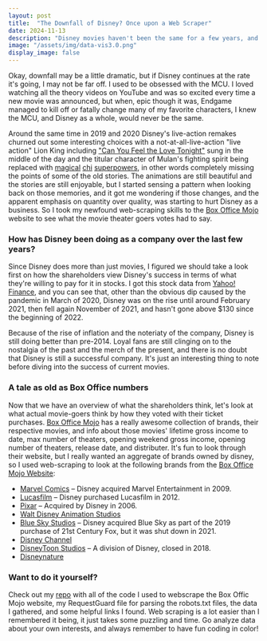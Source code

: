 ```yaml
---
layout: post
title:  "The Downfall of Disney? Once upon a Web Scraper"
date: 2024-11-13
description: "Disney movies haven't been the same for a few years, and I've been missing the magic. Just me? Disagree? The data is all there, let's web scrape and find out."
image: "/assets/img/data-vis3.0.png"
display_image: false
---
```

<p class="intro"><span class="dropcap">O</span>kay, downfall may be a little dramatic, but if Disney continues at the rate it's going, I may not be far off. I used to be obsessed with the MCU. I loved watching all the theory videos on YouTube and was so excited every time a new movie was announced, but when, epic though it was, Endgame managed to kill off or fatally change many of my favorite characters, I knew the MCU, and Disney as a whole, would never be the same.</p>

Around the same time in 2019 and 2020 Disney's live-action remakes churned out some interesting choices with a not-at-all-live-action "live action" Lion King including ["Can You Feel the Love Tonight"](https://youtu.be/DZr-VTULYQ8?si=H3eaDo2D2kChAh_x) sung in the middle of the day and the titular character of Mulan's fighting spirit being replaced with [magical](https://www.imdb.com/title/tt4566758/reviews/) [chi](https://www.reddit.com/r/TwoBestFriendsPlay/comments/ily73g/you_dont_just_have_power_you_have_chi_power_or/?rdt=65373) [superpowers](https://www.polygon.com/entertainment/2020/9/3/21419876/mulan-review-live-action-disney-plus), in other words completely missing the points of some of the old stories. The animations are still beautiful and the stories are still enjoyable, but I started sensing a pattern when looking back on those memories, and it got me wondering if those changes, and the apparent emphasis on quantity over quality, was starting to hurt Disney as a business. So I took my newfound web-scraping skills to the [Box Office Mojo](https://www.boxofficemojo.com/) website to see what the movie theater goers votes had to say.

### How has Disney been doing as a company over the last few years?
Since Disney does more than just movies, I figured we should take a look first on how the shareholders view Disney's success in terms of what they're willing to pay for it in stocks. I got this stock data from [Yahoo! Finance](https://finance.yahoo.com/quote/DIS/history/?period1=1571423893&period2=1729276688), and you can see that, other than the obvious dip caused by the pandemic in March of 2020, Disney was on the rise until around February 2021, then fell again November of 2021, and hasn't gone above $130 since the beginning of 2022.
<img src="{{site.url}}/{{site.baseurl}}/assets/img/disstocks5yrs.png" alt="" class="center"/>

Because of the rise of inflation and the noteriaty of the company, Disney is still doing better than pre-2014. Loyal fans are still clinging on to the nostalgia of the past and the merch of the present, and there is no doubt that Disney is still a successful company. It's just an interesting thing to note before diving into the success of current movies.
<img src="{{site.url}}/{{site.baseurl}}/assets/img/disstocks_allyrs.png" alt="" class="center"/>

### A tale as old as Box Office numbers
Now that we have an overview of what the shareholders think, let's look at what actual movie-goers think by how they voted with their ticket purchases. [Box Office Mojo](https://www.boxofficemojo.com/brand/?ref_=bo_nb_gs_secondarytab) has a really awesome collection of brands, their respective movies, and info about those movies' lifetime gross income to date, max number of theaters, opening weekend gross income, opening number of theaters, release date, and distributer. It's fun to look through their website, but I really wanted an aggregate of brands owned by disney, so I used web-scraping to look at the following brands from the [Box Office Mojo Website](https://www.boxofficemojo.com/brand/?ref_=bo_nb_gs_secondarytab):
+ [Marvel Comics](https://www.boxofficemojo.com/brand/bn3732077058/) – Disney acquired Marvel Entertainment in 2009.
+ [Lucasfilm](https://www.boxofficemojo.com/brand/bn4168284674/) – Disney purchased Lucasfilm in 2012.
+ [Pixar](https://www.boxofficemojo.com/brand/bn3530750466/) – Acquired by Disney in 2006.
+ [Walt Disney Animation Studios](https://www.boxofficemojo.com/brand/bn3295869442/)
+ [Blue Sky Studios](https://www.boxofficemojo.com/brand/bn3430087170/) – Disney acquired Blue Sky as part of the 2019 purchase of 21st Century Fox, but it was shut down in 2021.
+ [Disney Channel](https://www.boxofficemojo.com/brand/bn3446864386/)
+ [DisneyToon Studios](https://www.boxofficemojo.com/brand/bn4185061890/) – A division of Disney, closed in 2018.
+ [Disneynature](https://www.boxofficemojo.com/brand/bn3245537794/)


### Want to do it yourself?
Check out my [repo](https://github.com/KimmyBeeW/Disney-Web-Scraping) with all of the code I used to webscrape the Box Offic Mojo website, my RequestGuard file for parsing the robots.txt files, the data I gathered, and some helpful links I found. Web scraping is a lot easier than I remembered it being, it just takes some puzzling and time. Go analyze data about your own interests, and always remember to have fun coding in color!
